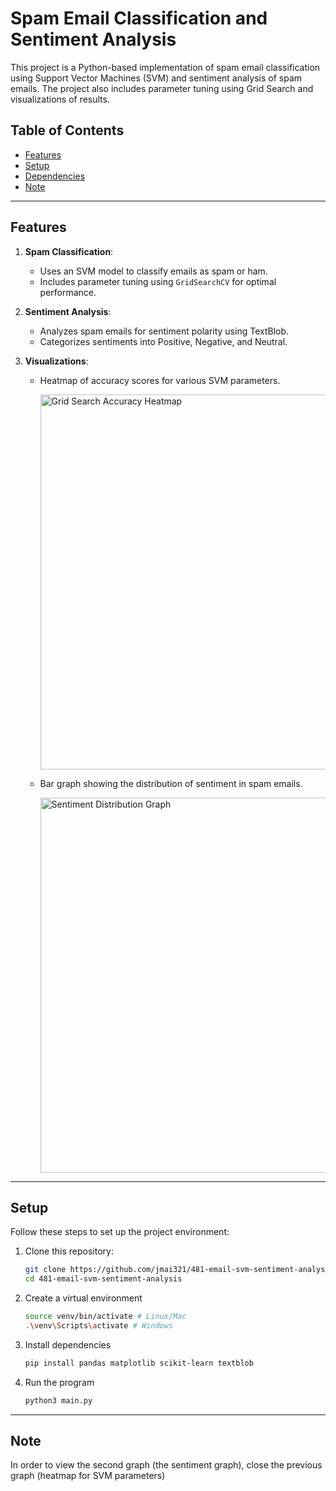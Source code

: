 # Spam Email Classification and Sentiment Analysis

This project is a Python-based implementation of spam email classification using Support Vector Machines (SVM) and sentiment analysis of spam emails. The project also includes parameter tuning using Grid Search and visualizations of results.

## Table of Contents
- [Features](#features)
- [Setup](#setup)
- [Dependencies](#dependencies)
- [Note](#note)

---

## Features

1. **Spam Classification**: 
   - Uses an SVM model to classify emails as spam or ham.
   - Includes parameter tuning using `GridSearchCV` for optimal performance.

2. **Sentiment Analysis**:
   - Analyzes spam emails for sentiment polarity using TextBlob.
   - Categorizes sentiments into Positive, Negative, and Neutral.

3. **Visualizations**:
   - Heatmap of accuracy scores for various SVM parameters.

     <img src="graph.png" alt="Grid Search Accuracy Heatmap" width="600"/>

   - Bar graph showing the distribution of sentiment in spam emails.

     <img src="sentiment%20graph.png" alt="Sentiment Distribution Graph" width="600"/>

---

## Setup

Follow these steps to set up the project environment:

1. Clone this repository:
   ```bash
   git clone https://github.com/jmai321/481-email-svm-sentiment-analysis.git
   cd 481-email-svm-sentiment-analysis
2. Create a virtual environment
   ```bash
   source venv/bin/activate # Linux/Mac
   .\venv\Scripts\activate # Windows
3. Install dependencies
   ```bash
   pip install pandas matplotlib scikit-learn textblob
4. Run the program
   ```bash
   python3 main.py

---
## Note

In order to view the second graph (the sentiment graph), close the previous graph (heatmap for SVM parameters)

